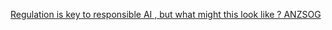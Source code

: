 [Regulation is key to responsible AI , but what might this look like ?   ANZSOG](https://qi.tc/qi/112691)